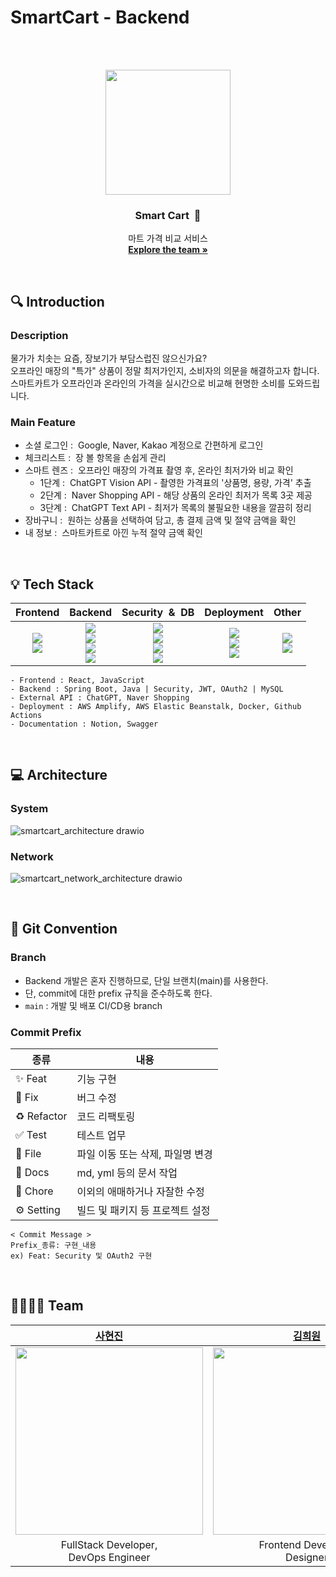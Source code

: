 # SmartCart - Backend

<br><br>
<div align="center">
  <img src="https://github.com/user-attachments/assets/8d7b601b-3f10-4bdd-85ab-f2e08e56193b" width="200" height="200" />
  <h3 align="center">Smart Cart&nbsp;&nbsp;🛒</h3>
  <p align="center">
    마트 가격 비교 서비스<br>
    <a href="https://github.com/KMS-SmartCart"><strong>Explore the team »</strong></a>
  </p>
</div>
<br>


## 🔍 Introduction

### Description
물가가 치솟는 요즘, 장보기가 부담스럽진 않으신가요?<br>
오프라인 매장의 "특가" 상품이 정말 최저가인지, 소비자의 의문을 해결하고자 합니다.<br>
스마트카트가 오프라인과 온라인의 가격을 실시간으로 비교해 현명한 소비를 도와드립니다.

### Main Feature
- 소셜 로그인&nbsp;:&nbsp;&nbsp;Google, Naver, Kakao 계정으로 간편하게 로그인
- 체크리스트&nbsp;:&nbsp;&nbsp;장 볼 항목을 손쉽게 관리
- 스마트 렌즈&nbsp;:&nbsp;&nbsp;오프라인 매장의 가격표 촬영 후, 온라인 최저가와 비교 확인
    - 1단계&nbsp;:&nbsp;&nbsp;ChatGPT Vision API - 촬영한 가격표의 '상품명, 용량, 가격' 추출
    - 2단계&nbsp;:&nbsp;&nbsp;Naver Shopping API - 해당 상품의 온라인 최저가 목록 3곳 제공
    - 3단계&nbsp;:&nbsp;&nbsp;ChatGPT Text API - 최저가 목록의 불필요한 내용을 깔끔히 정리
- 장바구니&nbsp;:&nbsp;&nbsp;원하는 상품을 선택하여 담고, 총 결제 금액 및 절약 금액을 확인
- 내 정보&nbsp;:&nbsp;&nbsp;스마트카트로 아낀 누적 절약 금액 확인
<br>


## 💡 Tech Stack
Frontend|Backend|Security&nbsp;&nbsp;&&nbsp;&nbsp;DB|Deployment|Other|
|:------:|:------:|:------:|:------:|:------:|
|<img src="https://img.shields.io/badge/React-61DBFB?style=flat-square&logo=React&logoColor=white"/></a><br><img src="https://img.shields.io/badge/JavaScript-F7DF1F?style=flat-square&logo=JavaScript&logoColor=white"/></a>|<img src="https://img.shields.io/badge/Spring Boot-6DB33F?style=flat-square&logo=Spring Boot&logoColor=white"/><br><img src="https://img.shields.io/badge/Java-007396?style=flat-square&logo=Java&logoColor=white"/><br><img src="https://img.shields.io/badge/ChatGPT API-74AA9C?style=flat-square&logo=OpenAI&logoColor=white"/></a><br><img src="https://img.shields.io/badge/Naver API-03C75A?style=flat-square&logo=Naver&logoColor=white"/></a>|<img src="https://img.shields.io/badge/Spring Security-00A98F?style=flat-square&logo=Spring Security&logoColor=white"/><br><img src="https://img.shields.io/badge/JSON Web Token-9933CC?style=flat-square&logo=JSON Web Tokens&logoColor=white"/><br><img src="https://img.shields.io/badge/OAuth2-3423A6?style=flat-square&logo=Authelia&logoColor=white"/><br><img src="https://img.shields.io/badge/MySQL-4479A1?style=flat-square&logo=MySQL&logoColor=white"/>|<img src="https://img.shields.io/badge/Amazon AWS-232F3E?style=flat-square&logo=Amazon Web Services&logoColor=white"/><br><img src="https://img.shields.io/badge/Docker-2496ED?style=flat-square&logo=Docker&logoColor=white"/><br><img src="https://img.shields.io/badge/Github Actions-0063DC?style=flat-square&logo=Github Actions&logoColor=white"/>|<img src="https://img.shields.io/badge/Notion-000000?style=flat-square&logo=Notion&logoColor=white"/><br><img src="https://img.shields.io/badge/Swagger-85EA2E?style=flat-square&logo=Swagger&logoColor=black"/>
```
- Frontend : React, JavaScript
- Backend : Spring Boot, Java | Security, JWT, OAuth2 | MySQL
- External API : ChatGPT, Naver Shopping
- Deployment : AWS Amplify, AWS Elastic Beanstalk, Docker, Github Actions
- Documentation : Notion, Swagger
```
<br>


## 💻 Architecture

### System
![smartcart_architecture drawio](https://github.com/user-attachments/assets/341e7206-9ada-4a61-9478-4557f2959235)

### Network
![smartcart_network_architecture drawio](https://github.com/user-attachments/assets/a4faeb21-c58f-477a-86ff-910c570f78ea)

<br>


## 🤝 Git Convention

### Branch
- Backend 개발은 혼자 진행하므로, 단일 브랜치(main)를 사용한다.
- 단, commit에 대한 prefix 규칙을 준수하도록 한다.
- `main` : 개발 및 배포 CI/CD용 branch

### Commit Prefix

| 종류             | 내용                                             |
|----------------| ------------------------------------------------ |
| ✨ Feat         | 기능 구현                                          |
| 🐛 Fix         | 버그 수정                                           |
| ♻️ Refactor    | 코드 리팩토링                                         |
| ✅ Test         | 테스트 업무                                        |
| 📁 File        | 파일 이동 또는 삭제, 파일명 변경                         |
| 📝 Docs        | md, yml 등의 문서 작업                               |
| 🔧 Chore       | 이외의 애매하거나 자잘한 수정                            |
| ⚙️ Setting     | 빌드 및 패키지 등 프로젝트 설정                           |

```
< Commit Message >
Prefix_종류: 구현_내용
ex) Feat: Security 및 OAuth2 구현
```
<br>


## 👨‍👩‍👧‍👧 Team
| [사현진](https://github.com/tkguswls1106) | [김희원](https://github.com/Joygarden425) | [목경민](https://github.com/mkm0630) |
| :----------------------------------------: | :----------------------------------------: | :----------------------------------------: |
| <img width = "300" src ="https://github.com/Dev-Race/DevRace-backend/assets/56509933/20a67908-ca87-49ea-aafc-60f306302429"> | <img width = "300" src ="https://github.com/user-attachments/assets/ae4ebddf-5a25-4ff4-9152-dcf15834f984"> | <img width = "300" src ="https://github.com/user-attachments/assets/3d95184b-90cf-4473-8170-7f050444219d"> |
| FullStack Developer,<br>DevOps Engineer | Frontend Developer,<br>Designer | Frontend Developer,<br>Designer |
